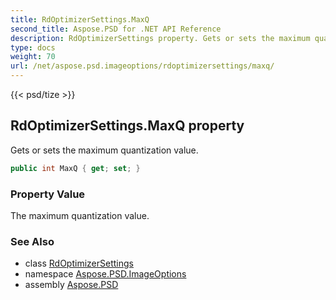 ```yaml
---
title: RdOptimizerSettings.MaxQ
second_title: Aspose.PSD for .NET API Reference
description: RdOptimizerSettings property. Gets or sets the maximum quantization value
type: docs
weight: 70
url: /net/aspose.psd.imageoptions/rdoptimizersettings/maxq/
---
```

{{< psd/tize >}}
## RdOptimizerSettings.MaxQ property

Gets or sets the maximum quantization value.

```csharp
public int MaxQ { get; set; }
```

### Property Value

The maximum quantization value.

### See Also

* class [RdOptimizerSettings](../)
* namespace [Aspose.PSD.ImageOptions](../../rdoptimizersettings/)
* assembly [Aspose.PSD](../../../)


